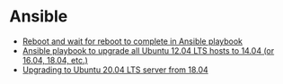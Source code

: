 # Ansible

- [Reboot and wait for reboot to complete in Ansible playbook](https://www.jeffgeerling.com/blog/2018/reboot-and-wait-reboot-complete-ansible-playbook)
- [Ansible playbook to upgrade all Ubuntu 12.04 LTS hosts to 14.04 (or 16.04, 18.04, etc.)](https://www.jeffgeerling.com/blog/2018/ansible-playbook-upgrade-all-ubuntu-1204-lts-hosts-1404-or-1604-1804-etc)
- [Upgrading to Ubuntu 20.04 LTS server from 18.04](https://linuxhandbook.com/upgrade-ubuntu-server-version/)

